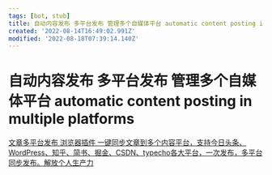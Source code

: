 ```yaml
---
tags: [bot, stub]
title: 自动内容发布 多平台发布 管理多个自媒体平台 automatic content posting in multiple platforms
created: '2022-08-14T16:49:02.991Z'
modified: '2022-08-18T07:39:14.140Z'
---
```


# 自动内容发布 多平台发布 管理多个自媒体平台 automatic content posting in multiple platforms

[文章多平台发布 浏览器插件 一键同步文章到多个内容平台，支持今日头条、WordPress、知乎、简书、掘金、CSDN、typecho各大平台，一次发布，多平台同步发布。解放个人生产力](https://github.com/wechatsync/Wechatsync)
